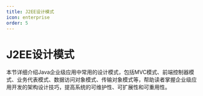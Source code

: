 ```yaml
---
title: J2EE设计模式
icon: enterprise
order: 5
---
```


# J2EE设计模式

本节详细介绍Java企业级应用中常用的设计模式，包括MVC模式、前端控制器模式、业务代表模式、数据访问对象模式、传输对象模式等，帮助读者掌握企业级应用开发的架构设计技巧，提高系统的可维护性、可扩展性和可重用性。
